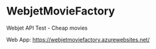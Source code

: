 # WebjetMovieFactory
Webjet API Test - Cheap movies

Web App: https://webjetmoviefactory.azurewebsites.net/


